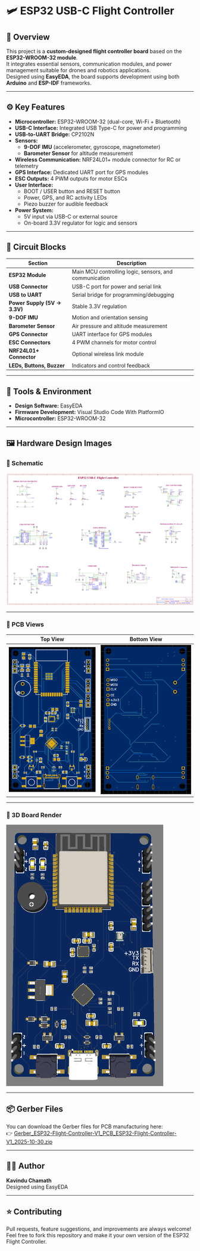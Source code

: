 # 🛩️ ESP32 USB-C Flight Controller

## 📘 Overview
This project is a **custom-designed flight controller board** based on the **ESP32-WROOM-32 module**.  
It integrates essential sensors, communication modules, and power management suitable for drones and robotics applications.  
Designed using **EasyEDA**, the board supports development using both **Arduino** and **ESP-IDF** frameworks.

---

## ⚙️ Key Features
- **Microcontroller:** ESP32-WROOM-32 (dual-core, Wi-Fi + Bluetooth)
- **USB-C Interface:** Integrated USB Type-C for power and programming
- **USB-to-UART Bridge:** CP2102N
- **Sensors:**
  - **9-DOF IMU** (accelerometer, gyroscope, magnetometer)
  - **Barometer Sensor** for altitude measurement
- **Wireless Communication:** NRF24L01+ module connector for RC or telemetry
- **GPS Interface:** Dedicated UART port for GPS modules
- **ESC Outputs:** 4 PWM outputs for motor ESCs
- **User Interface:**
  - BOOT / USER button and RESET button
  - Power, GPS, and RC activity LEDs
  - Piezo buzzer for audible feedback
- **Power System:**
  - 5V input via USB-C or external source
  - On-board 3.3V regulator for logic and sensors

---

## 🧩 Circuit Blocks
| Section | Description |
|----------|-------------|
| **ESP32 Module** | Main MCU controlling logic, sensors, and communication |
| **USB Connector** | USB-C port for power and serial link |
| **USB to UART** | Serial bridge for programming/debugging |
| **Power Supply (5V → 3.3V)** | Stable 3.3V regulation |
| **9-DOF IMU** | Motion and orientation sensing |
| **Barometer Sensor** | Air pressure and altitude measurement |
| **GPS Connector** | UART interface for GPS modules |
| **ESC Connectors** | 4 PWM channels for motor control |
| **NRF24L01+ Connector** | Optional wireless link module |
| **LEDs, Buttons, Buzzer** | Indicators and control feedback |

---

## 🧰 Tools & Environment
- **Design Software:** EasyEDA  
- **Firmware Development:** Visual Studio Code With PlatformIO  
- **Microcontroller:** ESP32-WROOM-32  

---

## 🖼️ Hardware Design Images

### 📜 Schematic
![ESP32 Flight Controller Schematic](Schematic_ESP32-Flight-Controller-V1_2025-10-30.png)

---

### 🧠 PCB Views
| Top View | Bottom View |
|-----------|--------------|
| ![Top View](Screenshot%202025-10-30%20183914.png) | ![Bottom View](Screenshot%202025-10-30%20185103.png) |

---

### 🧩 3D Board Render
![3D View](Screenshot%202025-10-30%20183949.png)

---

## 📦 Gerber Files
You can download the Gerber files for PCB manufacturing here:  
👉 [Gerber_ESP32-Flight-Controller-V1_PCB_ESP32-Flight-Controller-V1_2025-10-30.zip](Gerber_ESP32-Flight-Controller-V1_PCB_ESP32-Flight-Controller-V1_2025-10-30.zip)

---

## 🧑‍💻 Author
**Kavindu Chamath**  
Designed using EasyEDA  

---

## ⭐ Contributing
Pull requests, feature suggestions, and improvements are always welcome!  
Feel free to fork this repository and make it your own version of the ESP32 Flight Controller.
